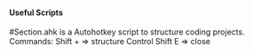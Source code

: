 #### Useful Scripts
#Section.ahk 
is a Autohotkey script to structure coding projects.
Commands:
Shift + => structure
Control Shift E => close
